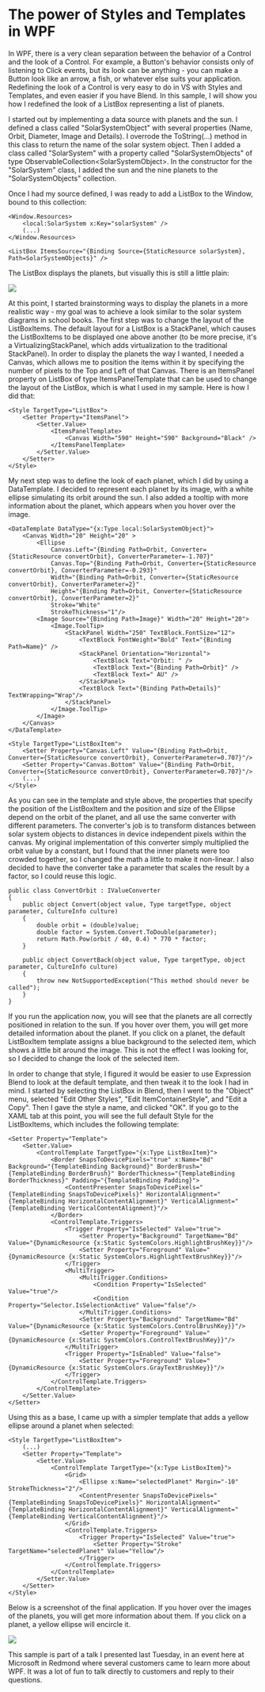 # The power of Styles and Templates in WPF

In WPF, there is a very clean separation between the behavior of a Control and the look of a Control. For example, a Button's behavior consists only of listening to Click events, but its look can be anything - you can make a Button look like an arrow, a fish, or whatever else suits your application. Redefining the look of a Control is very easy to do in VS with Styles and Templates, and even easier if you have Blend. In this sample, I will show you how I redefined the look of a ListBox representing a list of planets.

I started out by implementing a data source with planets and the sun. I defined a class called "SolarSystemObject" with several properties (Name, Orbit, Diameter, Image and Details). I overrode the ToString(...) method in this class to return the name of the solar system object. Then I added a class called "SolarSystem" with a property called "SolarSystemObjects" of type ObservableCollection&lt;SolarSystemObject&gt;. In the constructor for the "SolarSystem" class, I added the sun and the nine planets to the "SolarSystemObjects" collection.

Once I had my source defined, I was ready to add a ListBox to the Window, bound to this collection:

	<Window.Resources>
		<local:SolarSystem x:Key="solarSystem" />
		(...)
	</Window.Resources>
	
	<ListBox ItemsSource="{Binding Source={StaticResource solarSystem}, Path=SolarSystemObjects}" />

The ListBox displays the planets, but visually this is still a little plain:

![](Images/37PlanetsListBox1.PNG)

At this point, I started brainstorming ways to display the planets in a more realistic way - my goal was to achieve a look similar to the solar system diagrams in school books. The first step was to change the layout of the ListBoxItems. The default layout for a ListBox is a StackPanel, which causes the ListBoxItems to be displayed one above another (to be more precise, it's a VirtualizingStackPanel, which adds virtualization to the traditional StackPanel). In order to display the planets the way I wanted, I needed a Canvas, which allows me to position the items within it by specifying the number of pixels to the Top and Left of that Canvas. There is an ItemsPanel property on ListBox of type ItemsPanelTemplate that can be used to change the layout of the ListBox, which is what I used in my sample. Here is how I did that:

	<Style TargetType="ListBox">
		<Setter Property="ItemsPanel">
			<Setter.Value>
				<ItemsPanelTemplate>
					<Canvas Width="590" Height="590" Background="Black" />
				</ItemsPanelTemplate>
			</Setter.Value>
		</Setter>
	</Style>

My next step was to define the look of each planet, which I did by using a DataTemplate. I decided to represent each planet by its image, with a white ellipse simulating its orbit around the sun. I also added a tooltip with more information about the planet, which appears when you hover over the image.

	<DataTemplate DataType="{x:Type local:SolarSystemObject}">
		<Canvas Width="20" Height="20" >
			<Ellipse
				Canvas.Left="{Binding Path=Orbit, Converter={StaticResource convertOrbit}, ConverterParameter=-1.707}"
				Canvas.Top="{Binding Path=Orbit, Converter={StaticResource convertOrbit}, ConverterParameter=-0.293}"
				Width="{Binding Path=Orbit, Converter={StaticResource convertOrbit}, ConverterParameter=2}"
				Height="{Binding Path=Orbit, Converter={StaticResource convertOrbit}, ConverterParameter=2}"
				Stroke="White"
				StrokeThickness="1"/>
			<Image Source="{Binding Path=Image}" Width="20" Height="20">
				<Image.ToolTip>
					<StackPanel Width="250" TextBlock.FontSize="12">
						<TextBlock FontWeight="Bold" Text="{Binding Path=Name}" />
						<StackPanel Orientation="Horizontal">
							<TextBlock Text="Orbit: " />
							<TextBlock Text="{Binding Path=Orbit}" />
							<TextBlock Text=" AU" />
						</StackPanel>
						<TextBlock Text="{Binding Path=Details}" TextWrapping="Wrap"/>
					</StackPanel>
				</Image.ToolTip>
			</Image>
		</Canvas>
	</DataTemplate>
	
	<Style TargetType="ListBoxItem">
		<Setter Property="Canvas.Left" Value="{Binding Path=Orbit, Converter={StaticResource convertOrbit}, ConverterParameter=0.707}"/>
		<Setter Property="Canvas.Bottom" Value="{Binding Path=Orbit, Converter={StaticResource convertOrbit}, ConverterParameter=0.707}"/>
		(...)
	</Style>

As you can see in the template and style above, the properties that specify the position of the ListBoxItem and the position and size of the Ellipse depend on the orbit of the planet, and all use the same converter with different parameters. The converter's job is to transform distances between solar system objects to distances in device independent pixels within the canvas. My original implementation of this converter simply multiplied the orbit value by a constant, but I found that the inner planets were too crowded together, so I changed the math a little to make it non-linear. I also decided to have the converter take a parameter that scales the result by a factor, so I could reuse this logic.

	public class ConvertOrbit : IValueConverter
	{
		public object Convert(object value, Type targetType, object parameter, CultureInfo culture)
		{
			double orbit = (double)value;
			double factor = System.Convert.ToDouble(parameter);
			return Math.Pow(orbit / 40, 0.4) * 770 * factor;
		}
	
		public object ConvertBack(object value, Type targetType, object parameter, CultureInfo culture)
		{
			throw new NotSupportedException("This method should never be called");
		}
	}

If you run the application now, you will see that the planets are all correctly positioned in relation to the sun. If you hover over them, you will get more detailed information about the planet. If you click on a planet, the default ListBoxItem template assigns a blue background to the selected item, which shows a little bit around the image. This is not the effect I was looking for, so I decided to change the look of the selected item.

In order to change that style, I figured it would be easier to use Expression Blend to look at the default template, and then tweak it to the look I had in mind. I started by selecting the ListBox in Blend, then I went to the "Object" menu, selected "Edit Other Styles", "Edit ItemContainerStyle", and "Edit a Copy". Then I gave the style a name, and clicked "OK". If you go to the XAML tab at this point, you will see the full default Style for the ListBoxItems, which includes the following template:

	<Setter Property="Template">
		<Setter.Value>
			<ControlTemplate TargetType="{x:Type ListBoxItem}">
				<Border SnapsToDevicePixels="true" x:Name="Bd" Background="{TemplateBinding Background}" BorderBrush="{TemplateBinding BorderBrush}" BorderThickness="{TemplateBinding BorderThickness}" Padding="{TemplateBinding Padding}">
					<ContentPresenter SnapsToDevicePixels="{TemplateBinding SnapsToDevicePixels}" HorizontalAlignment="{TemplateBinding HorizontalContentAlignment}" VerticalAlignment="{TemplateBinding VerticalContentAlignment}"/>
				</Border>
				<ControlTemplate.Triggers>
					<Trigger Property="IsSelected" Value="true">
						<Setter Property="Background" TargetName="Bd" Value="{DynamicResource {x:Static SystemColors.HighlightBrushKey}}"/>
						<Setter Property="Foreground" Value="{DynamicResource {x:Static SystemColors.HighlightTextBrushKey}}"/>
					</Trigger>
					<MultiTrigger>
						<MultiTrigger.Conditions>
							<Condition Property="IsSelected" Value="true"/>
							<Condition Property="Selector.IsSelectionActive" Value="false"/>
						</MultiTrigger.Conditions>
						<Setter Property="Background" TargetName="Bd" Value="{DynamicResource {x:Static SystemColors.ControlBrushKey}}"/>
						<Setter Property="Foreground" Value="{DynamicResource {x:Static SystemColors.ControlTextBrushKey}}"/>
					</MultiTrigger>
					<Trigger Property="IsEnabled" Value="false">
						<Setter Property="Foreground" Value="{DynamicResource {x:Static SystemColors.GrayTextBrushKey}}"/>
					</Trigger>
				</ControlTemplate.Triggers>
			</ControlTemplate>
		</Setter.Value>
	</Setter>

Using this as a base, I came up with a simpler template that adds a yellow ellipse around a planet when selected:

	<Style TargetType="ListBoxItem">
		(...)
		<Setter Property="Template">
			<Setter.Value>
				<ControlTemplate TargetType="{x:Type ListBoxItem}">
					<Grid>
						<Ellipse x:Name="selectedPlanet" Margin="-10" StrokeThickness="2"/>
						<ContentPresenter SnapsToDevicePixels="{TemplateBinding SnapsToDevicePixels}" HorizontalAlignment="{TemplateBinding HorizontalContentAlignment}" VerticalAlignment="{TemplateBinding VerticalContentAlignment}"/>
					</Grid>
					<ControlTemplate.Triggers>
						<Trigger Property="IsSelected" Value="true">
							<Setter Property="Stroke" TargetName="selectedPlanet" Value="Yellow"/>
						</Trigger>
					</ControlTemplate.Triggers>
				</ControlTemplate>
			</Setter.Value>
		</Setter>
	</Style>

Below is a screenshot of the final application. If you hover over the images of the planets, you will get more information about them. If you click on a planet, a yellow ellipse will encircle it.

![](Images/37PlanetsListBox2.PNG)

This sample is part of a talk I presented last Tuesday, in an event here at Microsoft in Redmond where several customers came to learn more about WPF. It was a lot of fun to talk directly to customers and reply to their questions.